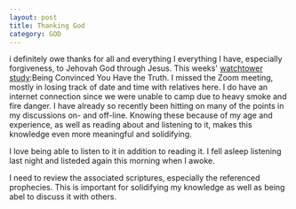 ```yaml
---
layout: post
title: Thanking God
category: GOD
---
```


i definitely owe thanks for all and everything I everything I have, especially forgiveness, to Jehovah God through Jesus. This weeks' [watchtower study](https://www.jw.org/en/library/magazines/watchtower-study-july-2020/):Being Convinced You Have the Truth. I missed the Zoom meeting, mostly in losing track of date and time with relatives here. I do have an internet connection since we were unable to camp due to heavy smoke and fire danger. I have already so recently been hitting on many of the points in my discussions on- and off-line. Knowing these because of my age and experience, as well as reading about and listening to it, makes this knowledge even more meaningful and solidifying.

I love being able to listen to it in addition to reading it. I fell asleep listening last night and listeded again this morning when I awoke. 

I need to review the associated scriptures, especially the referenced prophecies. This is important for solidifying my knowledge as well as being abel to discuss it with others.







